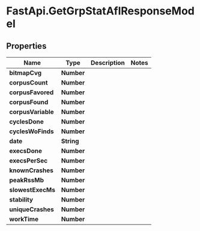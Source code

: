 # FastApi.GetGrpStatAflResponseModel

## Properties

Name | Type | Description | Notes
------------ | ------------- | ------------- | -------------
**bitmapCvg** | **Number** |  | 
**corpusCount** | **Number** |  | 
**corpusFavored** | **Number** |  | 
**corpusFound** | **Number** |  | 
**corpusVariable** | **Number** |  | 
**cyclesDone** | **Number** |  | 
**cyclesWoFinds** | **Number** |  | 
**date** | **String** |  | 
**execsDone** | **Number** |  | 
**execsPerSec** | **Number** |  | 
**knownCrashes** | **Number** |  | 
**peakRssMb** | **Number** |  | 
**slowestExecMs** | **Number** |  | 
**stability** | **Number** |  | 
**uniqueCrashes** | **Number** |  | 
**workTime** | **Number** |  | 


